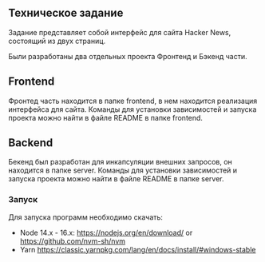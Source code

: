 ## Техническое задание

Задание представляет собой интерфейс для сайта Hacker News, состоящий из двух страниц.

Были разработаны два отдельных проекта Фронтенд и Бэкенд части.

## Frontend

Фронтед часть находится в папке frontend, в нем находится реализация интерфейса для сайта. Команды для установки зависимостей и запуска проекта можно найти в файле README в папке frontend.

## Backend

Бекенд был разработан для инкапсуляции внешних запросов, он находится в папке server. Команды для установки зависимостей и запуска проекта можно найти в файле README в папке server.

### Запуск

Для запуска программ необходимо скачать:

- Node 14.x - 16.x: <https://nodejs.org/en/download/> or <https://github.com/nvm-sh/nvm>
- Yarn <https://classic.yarnpkg.com/lang/en/docs/install/#windows-stable>


